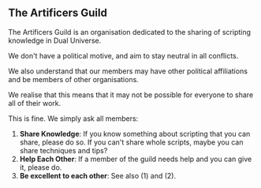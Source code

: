 ## The Artificers Guild

The Artificers Guild is an organisation dedicated to the sharing of scripting knowledge in Dual Universe.

We don't have a political motive, and aim to stay neutral in all conflicts.

We also understand that our members may have other political affiliations and be members of other organisations. 

We realise that this means that it may not be possible for everyone to share all of their work.

This is fine. We simply ask all members:

1. **Share Knowledge**: If you know something about scripting that you can share, please do so. If you can't share whole scripts, maybe you can share techniques and tips?
2. **Help Each Other**: If a member of the guild needs help and you can give it, please do.
3. **Be excellent to each other**: See also (1) and (2).
